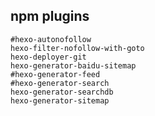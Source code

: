 ## npm plugins

    #hexo-autonofollow
    hexo-filter-nofollow-with-goto
    hexo-deployer-git
    hexo-generator-baidu-sitemap
    #hexo-generator-feed
    #hexo-generator-search
    hexo-generator-searchdb
    hexo-generator-sitemap
